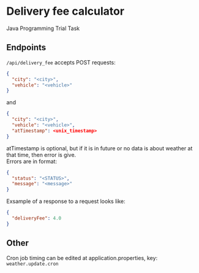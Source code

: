 # Delivery fee calculator
Java Programming Trial Task
## Endpoints
`/api/delivery_fee` accepts POST requests:
```json
{
  "city": "<city>",
  "vehicle": "<vehicle>"
}
```
and 
```json
{
  "city": "<city>",
  "vehicle": "<vehicle>",
  "atTimestamp": <unix_timestamp>
}
```
atTimestamp is optional, but if it is in future or no data is about weather at that time, then error is give.  
Errors are in format:
```json
{
  "status": "<STATUS>",
  "message": "<message>"
}
```
Exsample of a response to a request looks like:
```json
{
  "deliveryFee": 4.0
}
```

## Other
Cron job timing can be edited at application.properties, key: `weather.update.cron`